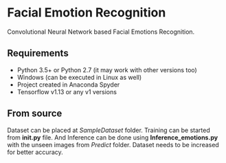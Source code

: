 # Facial Emotion Recognition

Convolutional Neural Network based Facial Emotions Recognition.

## Requirements
* Python 3.5+ or Python 2.7 (it may work with other versions too)
* Windows (can be executed in Linux as well)
* Project created in Anaconda Spyder
* Tensorflow v1.13 or any v1 versions

## From source
Dataset can be placed at *SampleDataset* folder. Training can be started from **__init__.py** file.
And Inference can be done using **Inference_emotions.py** with the unseen images from *Predict* folder.
Dataset needs to be increased for better accuracy.


